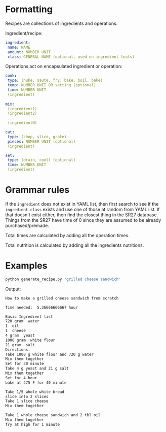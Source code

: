 # Formatting

Recipes are collections of ingredients and operations.

Ingredient/recipe:

```yaml
ingredient:
 name: NAME
 amount: NUMBER UNIT
 class: GENERAL NAME (optional, used on ingredient leafs)
```

Operations act on encapsulated ingredient or operation:

```yaml
cook:
 type: (nuke, saute, fry, bake, boil, bake)
 temp: NUMBER UNIT OR setting (optional)
 time: NUMBER UNIT
 (ingredient)
 
mix:
 (ingredient1)
 (ingredient2)
 ...
 (ingredientN)

cut:
 type: (chop, slice, grate)
 pieces: NUMBER UNIT (optional)
 (ingredient)

set:
 type: (drain, cool) (optional)
 time: NUMBER UNIT
 (ingredient)
```

# Grammar rules

If the ```ingredient``` does not exist in YAML list, then first search to see if the ```ingredient.class``` exists and use one of those at random from YAML list. If that doesn't exist either, then find the closest thing in the SR27 database. Things from the SR27 have time of 0 since they are assumed to be already purchased/premade.

Total times are calculated by adding all the operation times.

Total nutrition is calculated by adding all the ingredients nutritions.

# Examples

```bash
python generate_recipe.py 'grilled cheese sandwich'
```

Output:
```bash
How to make a grilled cheese sandwich from scratch

Time needed:  5.36666666667 hour

Basic Ingredient list
720 gram  water
1  oil
1  cheese
4 gram  yeast
1000 gram  white flour
21 gram  salt
Directions:
Take 1000 g white flour and 720 g water
Mix them together
Set for 30 minute
Take 4 g yeast and 21 g salt
Mix them together
Set for 4 hour
bake at 475 F for 40 minute

Take 1/5 whole white bread
slice into 2 slices
Take 1 slice cheese
Mix them together

Take 1 whole cheese sandwich and 2 tbl oil
Mix them together
fry at high for 1 minute
```
